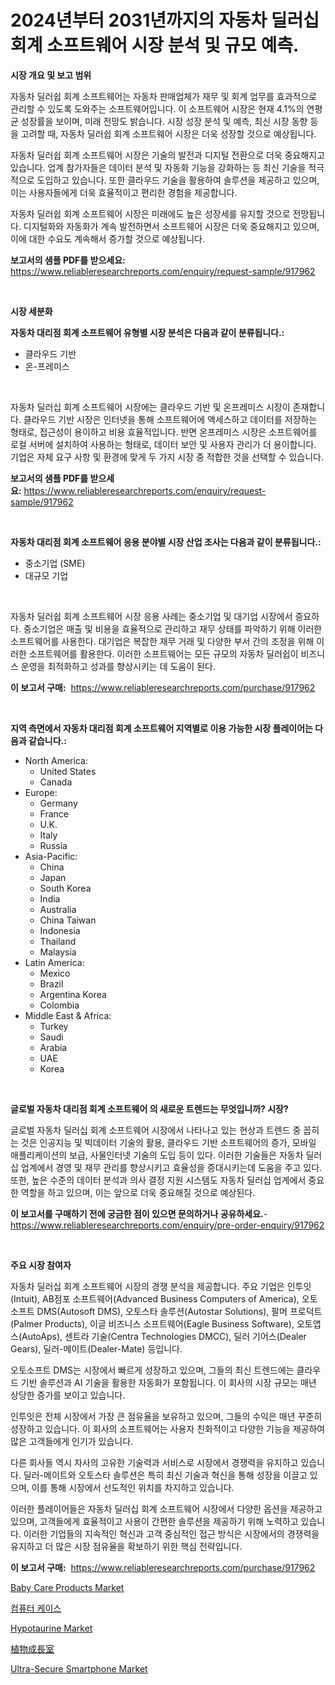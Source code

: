 <p><h1>2024년부터 2031년까지의 자동차 딜러십 회계 소프트웨어 시장 분석 및 규모 예측.</h1></p><p><strong>시장 개요 및 보고 범위</strong></p>
<p><p>자동차 딜러쉽 회계 소프트웨어는 자동차 판매업체가 재무 및 회계 업무를 효과적으로 관리할 수 있도록 도와주는 소프트웨어입니다. 이 소프트웨어 시장은 현재 4.1%의 연평균 성장률을 보이며, 미래 전망도 밝습니다. 시장 성장 분석 및 예측, 최신 시장 동향 등을 고려할 때, 자동차 딜러쉽 회계 소프트웨어 시장은 더욱 성장할 것으로 예상됩니다.</p><p>자동차 딜러쉽 회계 소프트웨어 시장은 기술의 발전과 디지털 전환으로 더욱 중요해지고 있습니다. 업계 참가자들은 데이터 분석 및 자동화 기능을 강화하는 등 최신 기술을 적극적으로 도입하고 있습니다. 또한 클라우드 기술을 활용하여 솔루션을 제공하고 있으며, 이는 사용자들에게 더욱 효율적이고 편리한 경험을 제공합니다.</p><p>자동차 딜러쉽 회계 소프트웨어 시장은 미래에도 높은 성장세를 유지할 것으로 전망됩니다. 디지털화와 자동화가 계속 발전하면서 소프트웨어 시장은 더욱 중요해지고 있으며, 이에 대한 수요도 계속해서 증가할 것으로 예상됩니다.</p></p>
<p><strong>보고서의 샘플 PDF를 받으세요:</strong> <a href="https://www.reliableresearchreports.com/enquiry/request-sample/917962">https://www.reliableresearchreports.com/enquiry/request-sample/917962</a></p>
<p>&nbsp;</p>
<p><strong>시장 세분화</strong></p>
<p><strong>자동차 대리점 회계 소프트웨어 유형별 시장 분석은 다음과 같이 분류됩니다.:</strong></p>
<p><ul><li>클라우드 기반</li><li>온-프레미스</li></ul></p>
<p>&nbsp;</p>
<p><p>자동차 딜러십 회계 소프트웨어 시장에는 클라우드 기반 및 온프레미스 시장이 존재합니다. 클라우드 기반 시장은 인터넷을 통해 소프트웨어에 액세스하고 데이터를 저장하는 형태로, 접근성이 용이하고 비용 효율적입니다. 반면 온프레미스 시장은 소프트웨어를 로컬 서버에 설치하여 사용하는 형태로, 데이터 보안 및 사용자 관리가 더 용이합니다. 기업은 자체 요구 사항 및 환경에 맞게 두 가지 시장 중 적합한 것을 선택할 수 있습니다.</p></p>
<p><strong>보고서의 샘플 PDF를 받으세요:</strong>&nbsp;<a href="https://www.reliableresearchreports.com/enquiry/request-sample/917962">https://www.reliableresearchreports.com/enquiry/request-sample/917962</a></p>
<p>&nbsp;</p>
<p><strong> 자동차 대리점 회계 소프트웨어 응용 분야별 시장 산업 조사는 다음과 같이 분류됩니다.:</strong></p>
<p><ul><li>중소기업 (SME)</li><li>대규모 기업</li></ul></p>
<p>&nbsp;</p>
<p><p>자동차 딜러쉽 회계 소프트웨어 시장 응용 사례는 중소기업 및 대기업 시장에서 중요하다. 중소기업은 매출 및 비용을 효율적으로 관리하고 재무 상태를 파악하기 위해 이러한 소프트웨어를 사용한다. 대기업은 복잡한 재무 거래 및 다양한 부서 간의 조정을 위해 이러한 소프트웨어를 활용한다. 이러한 소프트웨어는 모든 규모의 자동차 딜러쉽이 비즈니스 운영을 최적화하고 성과를 향상시키는 데 도움이 된다.</p></p>
<p><strong>이 보고서 구매:</strong>&nbsp; <a href="https://www.reliableresearchreports.com/purchase/917962">https://www.reliableresearchreports.com/purchase/917962</a></p>
<p>&nbsp;</p>
<p><strong>지역 측면에서 자동차 대리점 회계 소프트웨어 지역별로 이용 가능한 시장 플레이어는 다음과 같습니다.:</strong></p>
<p><ul>
    <li>
        North America:
        <ul>
            <li>United States</li>
            <li>Canada</li>
        </ul>
    </li>
    <li>
        Europe:
        <ul>
            <li>Germany</li>
            <li>France</li>
            <li>U.K.</li>
            <li>Italy</li>
            <li>Russia</li>
        </ul>
    </li>
    <li>
        Asia-Pacific:
        <ul>
            <li>China</li>
            <li>Japan</li>
            <li>South Korea</li>
            <li>India</li>
            <li>Australia</li>
            <li>China Taiwan</li>
            <li>Indonesia</li>
            <li>Thailand</li>
            <li>Malaysia</li>
        </ul>
    </li>
    <li>
        Latin America:
        <ul>
            <li>Mexico</li>
            <li>Brazil</li>
            <li>Argentina Korea</li>
            <li>Colombia</li>
        </ul>
    </li>
    <li>
        Middle East & Africa:
        <ul>
            <li>Turkey</li>
            <li>Saudi</li>
            <li>Arabia</li>
            <li>UAE</li>
            <li>Korea</li>
        </ul>
    </li>
    </ul></p>
<p>&nbsp;</p>
<p><strong>글로벌 자동차 대리점 회계 소프트웨어 의 새로운 트렌드는 무엇입니까? 시장?</strong></p>
<p><p>글로벌 자동차 딜러십 회계 소프트웨어 시장에서 나타나고 있는 현상과 트렌드 중 꼽히는 것은 인공지능 및 빅데이터 기술의 활용, 클라우드 기반 소프트웨어의 증가, 모바일 애플리케이션의 보급, 사물인터넷 기술의 도입 등이 있다. 이러한 기술들은 자동차 딜러십 업계에서 경영 및 재무 관리를 향상시키고 효율성을 증대시키는데 도움을 주고 있다. 또한, 높은 수준의 데이터 분석과 의사 결정 지원 시스템도 자동차 딜러십 업계에서 중요한 역할을 하고 있으며, 이는 앞으로 더욱 중요해질 것으로 예상된다.</p></p>
<p><strong>이 보고서를 구매하기 전에 궁금한 점이 있으면 문의하거나 공유하세요.</strong>- <a href="https://www.reliableresearchreports.com/enquiry/pre-order-enquiry/917962">https://www.reliableresearchreports.com/enquiry/pre-order-enquiry/917962</a></p>
<p>&nbsp;</p>
<p><strong>주요 시장 참여자</strong></p>
<p><p>자동차 딜러십 회계 소프트웨어 시장의 경쟁 분석을 제공합니다. 주요 기업은 인투잇(Intuit), AB점포 소프트웨어(Advanced Business Computers of America), 오토소프트 DMS(Autosoft DMS), 오토스타 솔루션(Autostar Solutions), 팔머 프로덕트(Palmer Products), 이글 비즈니스 소프트웨어(Eagle Business Software), 오토앱스(AutoAps), 센트라 기술(Centra Technologies DMCC), 딜러 기어스(Dealer Gears), 딜러-메이트(Dealer-Mate) 등입니다.</p><p>오토소프트 DMS는 시장에서 빠르게 성장하고 있으며, 그들의 최신 트렌드에는 클라우드 기반 솔루션과 AI 기술을 활용한 자동화가 포함됩니다. 이 회사의 시장 규모는 매년 상당한 증가를 보이고 있습니다.</p><p>인투잇은 전체 시장에서 가장 큰 점유율을 보유하고 있으며, 그들의 수익은 매년 꾸준히 성장하고 있습니다. 이 회사의 소프트웨어는 사용자 친화적이고 다양한 기능을 제공하여 많은 고객들에게 인기가 있습니다.</p><p>다른 회사들 역시 자사의 고유한 기술력과 서비스로 시장에서 경쟁력을 유지하고 있습니다. 딜러-메이트와 오토스타 솔루션은 특히 최신 기술과 혁신을 통해 성장을 이끌고 있으며, 이를 통해 시장에서 선도적인 위치를 차지하고 있습니다.</p><p>이러한 플레이어들은 자동차 딜러십 회계 소프트웨어 시장에서 다양한 옵션을 제공하고 있으며, 고객들에게 효율적이고 사용이 간편한 솔루션을 제공하기 위해 노력하고 있습니다. 이러한 기업들의 지속적인 혁신과 고객 중심적인 접근 방식은 시장에서의 경쟁력을 유지하고 더 많은 시장 점유율을 확보하기 위한 핵심 전략입니다.</p></p>
<p><strong>이 보고서 구매:</strong>&nbsp;&nbsp;<a href="https://www.reliableresearchreports.com/purchase/917962">https://www.reliableresearchreports.com/purchase/917962</a></p>
<p><p><a href="https://military-diascia-e68.notion.site/Baby-Care-Products-Market-Size-Share-Trends-Analysis-Report-By-Application-Regional-Outlook-Com-d9944cdfaa8a4c95821d8c29b7edd293">Baby Care Products Market</a></p><p><a href="https://medium.com/@josephweaver29/%EC%BB%B4%ED%93%A8%ED%84%B0-%EC%BC%80%EC%9D%B4%EC%8A%A4-%EC%8B%9C%EC%9E%A5-%EC%A1%B0%EC%82%AC-%EB%B3%B4%EA%B3%A0%EC%84%9C-%EA%B7%B8-%EC%97%AD%EC%82%AC-%EB%B0%8F-2024%EB%85%84%EB%B6%80%ED%84%B0-2031%EB%85%84%EA%B9%8C%EC%A7%80%EC%9D%98-%EC%98%88%EC%B8%A1-321d808d9f9d">컴퓨터 케이스</a></p><p><a href="https://view.publitas.com/reportprime-1/hypotaurine-market-size-share-trends-analysis-report-by-application-regional-outlook-competitive-strategies-and-segment-forecasts-2024-2031/">Hypotaurine Market</a></p><p><a href="https://medium.com/@denizaktekin/%E3%83%97%E3%83%A9%E3%83%B3%E3%83%88%E6%88%90%E9%95%B7%E3%83%81%E3%83%A3%E3%83%B3%E3%83%90%E3%83%BC%E5%B8%82%E5%A0%B4%E3%82%B7%E3%82%A7%E3%82%A2%E3%81%AE%E9%80%B2%E5%8C%96%E3%81%A8%E5%B8%82%E5%A0%B4%E6%88%90%E9%95%B7%E3%83%88%E3%83%AC%E3%83%B3%E3%83%89-2024%E5%B9%B4%E3%81%8B%E3%82%892031%E5%B9%B4%E3%81%BE%E3%81%A7-be75f338f75e">植物成長室</a></p><p><a href="https://issuu.com/reportprime-2/docs/ultra-secure-smartphone-market-size-2030.pptx">Ultra-Secure Smartphone Market</a></p></p>
